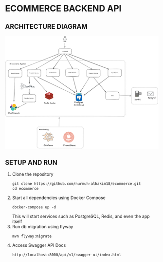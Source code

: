# ECOMMERCE BACKEND API

## ARCHITECTURE DIAGRAM
![diagram](./docs/architecture.png)

## SETUP AND RUN

1. Clone the repository
   ```shell
   git clone https://github.com/nurmuh-alhakim18/ecommerce.git
   cd ecommerce
   ```
2. Start all dependencies using Docker Compose
   ```shell
   docker-compose up -d
   ```
   This will start services such as PostgreSQL, Redis, and even the app itself
3. Run db migration using flyway
   ```shell
   mvn flyway:migrate
   ```
4. Access Swagger API Docs
   ```
   http://localhost:8000/api/v1/swagger-ui/index.html
   ```
